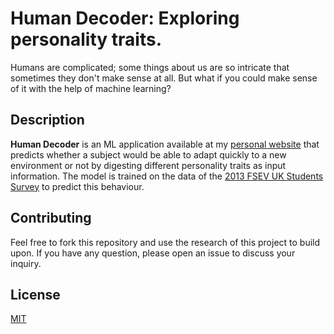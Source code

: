 # Human Decoder: Exploring personality traits.
Humans are complicated; some things about us are so intricate that sometimes they don't make sense at all. But what if you could make sense of it with the help of machine learning?

## Description
<b>Human Decoder</b> is an ML application available at my [personal website](https://ivanachille.com/humandecoder-ps) that predicts whether a subject would be able to adapt quickly to a new environment or not by digesting different personality traits as input information. The model is trained on the data of the [2013 FSEV UK Students Survey](https://www.kaggle.com/miroslavsabo/young-people-survey) to predict this behaviour.

## Contributing
Feel free to fork this repository and use the research of this project to build upon. If you have any question, please open an issue to discuss your inquiry.

## License
[MIT](https://choosealicense.com/licenses/mit/)

